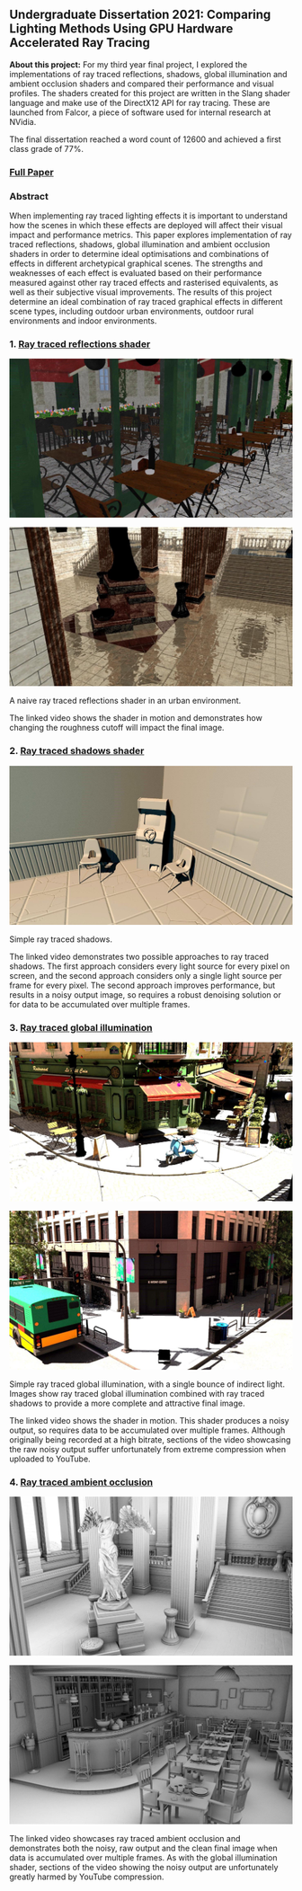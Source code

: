 ## Undergraduate Dissertation 2021: Comparing Lighting Methods Using GPU Hardware Accelerated Ray Tracing

**About this project:** For my third year final project, I explored the implementations of ray traced reflections, shadows, global illumination and ambient occlusion shaders and compared their performance and visual profiles. The shaders created for this project are written in the Slang shader language and make use of the DirectX12 API for ray tracing. These are launched from Falcor, a piece of software used for internal research at NVidia.

The final dissertation reached a word count of 12600 and achieved a first class grade of 77%.

### [Full Paper](pdf/ParaicBradley_Dissertation_180165038.pdf)

### Abstract
When implementing ray traced lighting effects it is important to understand how the scenes in which these effects are deployed will affect their visual impact and performance metrics. This paper explores implementation of ray traced reflections, shadows, global illumination and ambient occlusion shaders in order to determine ideal optimisations and combinations of effects in different archetypical graphical scenes. The strengths and weaknesses of each effect is evaluated based on their performance measured against other ray traced effects and rasterised equivalents, as well as their subjective visual improvements. The results of this project determine an ideal combination of ray traced graphical effects in different scene types, including outdoor urban environments, outdoor rural environments and indoor environments.

### 1. [Ray traced reflections shader](https://www.youtube.com/watch?v=lVp3G2o0_ug)

![Bistro Exterior ray traced reflections](/images/reflections_bistroExterior.jpg)

![Sun Temple ray traced reflections](/images/reflections_SunTemple.jpg)

A naive ray traced reflections shader in an urban environment. 

The linked video shows the shader in motion and demonstrates how changing the roughness cutoff will impact the final image.

### 2. [Ray traced shadows shader](https://www.youtube.com/watch?v=fC4gOE64zE0)

![Arcade ray traced shadows](/images/shadows_Arcade.jpg)

Simple ray traced shadows.

The linked video demonstrates two possible approaches to ray traced shadows. The first approach considers every light source for every pixel on screen, and the second approach considers only a single light source per frame for every pixel. The second approach improves performance, but results in a noisy output image, so requires a robust denoising solution or for data to be accumulated over multiple frames.

### 3. [Ray traced global illumination](https://www.youtube.com/watch?v=Iu9ajc-PVJY)

![Bistro Exterior ray traced global illumination](/images/gi_BistroExterior.jpg)

![Emereald Square ray traced global illumination](/images/gi_EmeraldSquare.jpg)

Simple ray traced global illumination, with a single bounce of indirect light. Images show ray traced global illumination combined with ray traced shadows to provide a more complete and attractive final image.

The linked video shows the shader in motion. This shader produces a noisy output, so requires data to be accumulated over multiple frames. Although originally being recorded at a high bitrate, sections of the video showcasing the raw noisy output suffer unfortunately from extreme compression when uploaded to YouTube.

### 4. [Ray traced ambient occlusion](https://www.youtube.com/watch?v=lqITkLesNZU)

![Sun Temple ray traced ambient occlusiom](/images/ao_sunTemple.jpg)

![Sun Temple ray traced ambient occlusiom](/images/ao_bistroInterior.jpg)

The linked video showcases ray traced ambient occlusion and demonstrates both the noisy, raw output and the clean final image when data is accumulated over multiple frames. As with the global illumination shader, sections of the video showing the noisy output are unfortunately greatly harmed by YouTube compression.
